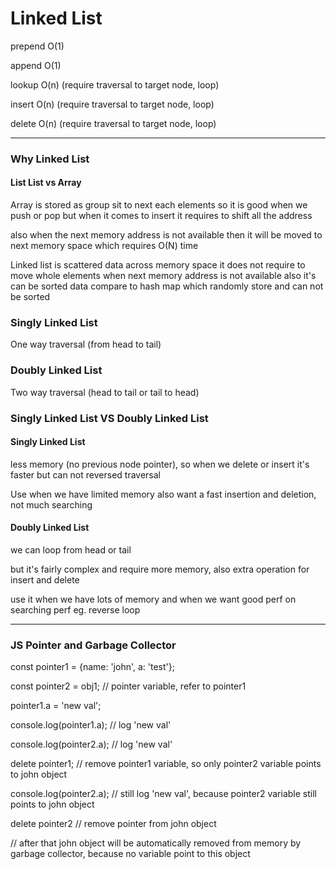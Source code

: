 # Linked List
prepend O(1)

append O(1)

lookup O(n) (require traversal to target node, loop)

insert O(n) (require traversal to target node, loop)

delete O(n) (require traversal to target node, loop)

---

### Why Linked List
#### List List vs Array
Array is stored as group sit to next each elements so it is good when we push or pop but when it comes to insert it requires to shift all the address

also when the next memory address is not available then it will be moved to next memory space which requires O(N) time

Linked list is scattered data across memory space it does not require to move whole elements when next memory address is not available also it's can be sorted data compare to hash map which randomly store and can not be sorted 

### Singly Linked List
One way traversal (from head to tail)

### Doubly Linked List
Two way traversal (head to tail or tail to head)

### Singly Linked List VS Doubly Linked List
#### Singly Linked List 
less memory (no previous node pointer), so when we delete or insert it's faster but can not reversed traversal

Use when we have limited memory also want a fast insertion and deletion, not much searching

#### Doubly Linked List
we can loop from head or tail

but it's fairly complex and require more memory, also extra operation for insert and delete

use it when we have lots of memory and when we want good perf on searching perf eg. reverse loop

---

### JS Pointer and Garbage Collector

const pointer1 = {name: 'john', a: 'test'};

const pointer2 = obj1; // pointer variable, refer to pointer1

pointer1.a = 'new val';

console.log(pointer1.a); // log 'new val'

console.log(pointer2.a); // log 'new val'

delete pointer1; // remove pointer1 variable, so only pointer2 variable points to john object

console.log(pointer2.a); // still log 'new val', because pointer2 variable still points to john object

delete pointer2 // remove pointer from john object

// after that john object will be automatically removed from memory by garbage collector, because no variable point to this object
